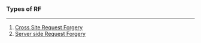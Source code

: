 ### Types of RF
---
1. [Cross Site Request Forgery](Cross%20Site%20Request%20Forgery.md)
2. [Server side Request Forgery](Server%20side%20Request%20Forgery.md)